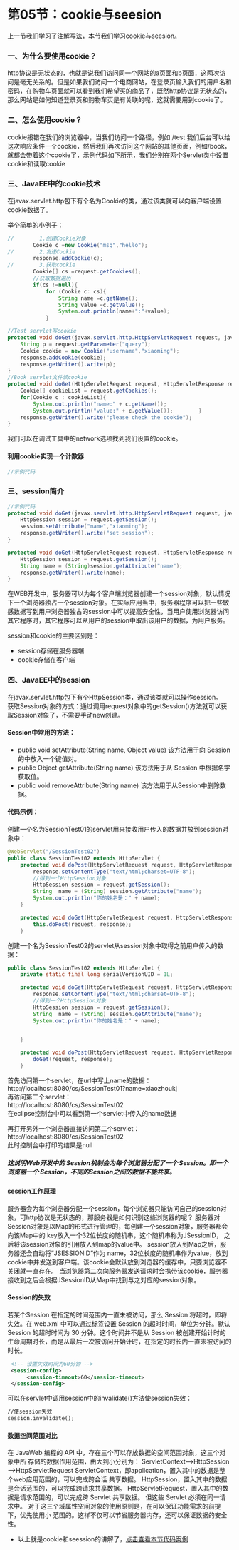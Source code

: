 # 第05节：cookie与seesion

上一节我们学习了注解写法，本节我们学习cookie与seesion。

### 一、为什么要使用cookie？  

http协议是无状态的，也就是说我们访问同一个网站的a页面和b页面，这两次访问是毫无关系的。但是如果我们访问一个电商网站，在登录页输入我们的用户名和密码，在购物车页面就可以看到我们希望买的商品了，既然http协议是无状态的，那么网站是如何知道登录页和购物车页是有关联的呢，这就需要用到cookie了。

### 二、怎么使用cookie？

cookie报错在我们的浏览器中，当我们访问一个路径，例如 /test 我们后台可以给这次响应条件一个cookie，然后我们再次访问这个网站的其他页面，例如/book，就都会带着这个cookie了，示例代码如下所示，我们分别在两个Servlet类中设置cookie和读取cookie

### 三、JavaEE中的cookie技术
在javax.servlet.http包下有个名为Cookie的类，通过该类就可以向客户端设置cookie数据了。  

举个简单的小例子：

``` java
//        1.创建Cookie对象
        Cookie c =new Cookie("msg","hello");
//        2.发送Cookie
        response.addCookie(c);
//        3.获取cookie
        Cookie[] cs =request.getCookies();
        //获取数据遍历
        if(cs !=null){
            for (Cookie c: cs){
                String name =c.getName();
                String value =c.getValue();
                System.out.println(name+":"+value);
            }
```

``` java
//Test servlet写cookie
protected void doGet(javax.servlet.http.HttpServletRequest request, javax.servlet.http.HttpServletResponse response) throws javax.servlet.ServletException, IOException {
    String p = request.getParameter("query");
    Cookie cookie = new Cookie("username","xiaoming");
    response.addCookie(cookie);
    response.getWriter().write(p);
}
//Book servlet文件读cookie
protected void doGet(HttpServletRequest request, HttpServletResponse response) throws ServletException, IOException {
    Cookie[] cookieList = request.getCookies();
    for(Cookie c : cookieList){
        System.out.println("name:" + c.getName());
        System.out.println("value:" + c.getValue());        }
    response.getWriter().write("please check the cookie");
}
```

我们可以在调试工具中的network选项找到我们设置的cookie。

#### 利用cookie实现一个计数器

``` java
//示例代码
```

### 三、session简介

``` java
//示例代码
protected void doGet(javax.servlet.http.HttpServletRequest request, javax.servlet.http.HttpServletResponse response) throws javax.servlet.ServletException, IOException {
    HttpSession session = request.getSession();
    session.setAttribute("name","xiaoming");
    response.getWriter().write("set session");
}
``` 

``` java
protected void doGet(HttpServletRequest request, HttpServletResponse response) throws ServletException, IOException {
    HttpSession session = request.getSession();
    String name = (String)session.getAttribute("name");
    response.getWriter().write(name);
}
```

在WEB开发中，服务器可以为每个客户端浏览器创建一个session对象，默认情况下一个浏览器独占一个session对象。在实际应用当中，服务器程序可以把一些敏感数据写到用户浏览器独占的session中可以提高安全性，当用户使用浏览器访问其它程序时，其它程序可以从用户的session中取出该用户的数据，为用户服务。

session和cookie的主要区别是：  

* session存储在服务器端  
* cookie存储在客户端  

### 四、JavaEE中的session
在javax.servlet.http包下有个HttpSession类，通过该类就可以操作session。  
获取Session对象的方式：通过调用request对象中的getSession()方法就可以获取Session对象了，不需要手动new创建。  

#### Session中常用的方法：
* public void setAttribute(String name, Object value)
  该方法用于向 Session 的中放入一个键值对。
* public Object getAttribute(String name)
  该方法用于从 Session 中根据名字获取值。
* public void removeAttribute(String name)
  该方法用于从Session中删除数据。

#### 代码示例：
创建一个名为SessionTest01的servlet用来接收用户传入的数据并放到session对象中：  
``` java
@WebServlet("/SessionTest02")
public class SessionTest02 extends HttpServlet {
    protected void doPost(HttpServletRequest request, HttpServletResponse response) throws ServletException, IOException {
        response.setContentType("text/html;charset=UTF-8");
        //得到一个HttpSession对象
        HttpSession session = request.getSession();
        String  name = (String) session.getAttribute("name");
        System.out.println("你的姓名是：" + name);
    }

    protected void doGet(HttpServletRequest request, HttpServletResponse response) throws ServletException, IOException {
        this.doPost(request, response);
    }

```
创建一个名为SessionTest02的servlet从session对象中取得之前用户传入的数据：  
``` java
public class SessionTest02 extends HttpServlet {
    private static final long serialVersionUID = 1L;

    protected void doGet(HttpServletRequest request, HttpServletResponse response) throws ServletException, IOException {
        response.setContentType("text/html;charset=UTF-8");
        //得到一个HttpSession对象
        HttpSession session = request.getSession();
        String  name = (String) session.getAttribute("name");
        System.out.println("你的姓名是：" + name);


    }

    protected void doPost(HttpServletRequest request, HttpServletResponse response) throws ServletException, IOException {
        doGet(request, response);
    }
```
首先访问第一个servlet，在url中写上name的数据：  
http://localhost:8080/cs/SessionTest01?name=xiaozhoukj  
再访问第二个servlet：  
http://localhost:8080/cs/SessionTest02  
在eclipse控制台中可以看到第一个servlet中传入的name数据  
  
再打开另外一个浏览器直接访问第二个servlet：
http://localhost:8080/cs/SessionTest02  
此时控制台中打印的结果是null

##### 这说明Web开发中的 Session机制会为每个浏览器分配了一个 Session。即一个浏览器一个 Session，不同的Session之间的数据不能共享。

#### session工作原理  
服务器会为每个浏览器分配一个session，每个浏览器只能访问自己的session对象，可http协议是无状态的，那服务器是如何识别这些浏览器的呢？
服务器对Session对象是以Map的形式进行管理的，每创建一个session对象，服务器都会向该Map中的 key放入一个32位长度的随机串，这个随机串称为JSessionID， 之后将该session对象的引用放入到map的value中。
session放入到Map之后，服务器还会自动将”JSESSIONID”作为 name，32位长度的随机串作为value，放到cookie中并发送到客户端。该cookie会默认放到浏览器的缓存中，只要浏览器不关闭就一直存在。
当浏览器第二次向服务器发送请求时会携带该cookie，服务器接收到之后会根据JSessionID从Map中找到与之对应的session对象。

#### Session的失效  
若某个Session 在指定的时间范围内一直未被访问，那么 Session 将超时，即将失效。在 web.xml 中可以通过标签设置 Session 的超时时间，单位为分钟。默认 Session 的超时时间为 30 分钟。这个时间并不是从 Session 被创建开始计时的生命周期时长，而是从最后一次被访问开始计时，在指定的时长内一直未被访问的时长。
``` xml
 <!-- 设置失效时间为60分钟 -->
 <session-config>
      <session-timeout>60</session-timeout>
 </session-config>
 ```
可以在servlet中调用session中的invalidate()方法使session失效：  
``` xml
//使session失效
session.invalidate();
```
#### 数据空间范围对比
在 JavaWeb 编程的 API 中，存在三个可以存放数据的空间范围对象，这三个对象中所
存储的数据作用范围，由大到小分别为：
ServletContext—>HttpSession—>HttpServletRequest
ServletContext，即application，置入其中的数据是整个web应用范围的，可以完成跨会话
共享数据。
HttpSession，置入其中的数据是会话范围的，可以完成跨请求共享数据。
HttpServletRequest，置入其中的数据是请求范围的，可以完成跨 Servlet 共享数据。
但这些 Servlet 必须在同一请求中。
对于这三个域属性空间对象的使用原则是，在可以保证功能需求的前提下，优先使用小
范围的。这样不仅可以节省服务器内存，还可以保证数据的安全性。  

* 以上就是cookie和seession的讲解了，[点击查看本节代码案例](https://github.com/xiaozhoulee/java-examples/tree/master/12-servlet%E4%B8%8Ejsp/%E7%AC%AC%E5%9B%9B%E8%8A%82%EF%BC%9Acookie%E4%B8%8Esession/javaee%20cs)